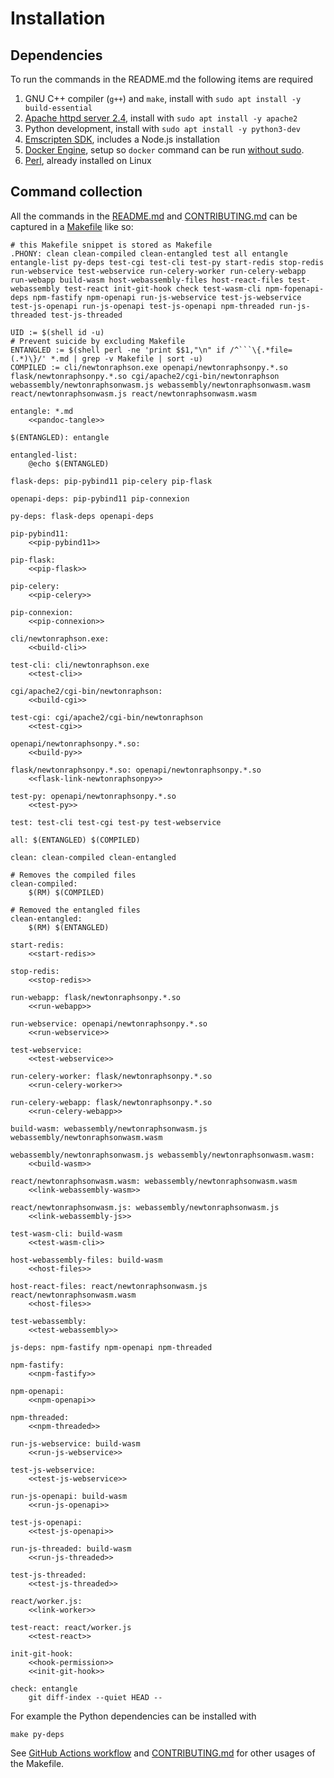 # Installation

## Dependencies

To run the commands in the README.md the following items are required

1. GNU C++ compiler (`g++`) and `make`, install with `sudo apt install -y build-essential`
1. [Apache httpd server 2.4](http://httpd.apache.org/), install with `sudo apt install -y apache2`
1. Python development, install with `sudo apt install -y python3-dev`
1. [Emscripten SDK](https://emscripten.org/docs/getting_started/downloads.html), includes a Node.js installation
1. [Docker Engine](https://docs.docker.com/install/), setup so `docker` command can be run [without sudo](https://docs.docker.com/engine/install/linux-postinstall/#manage-docker-as-a-non-root-user).
1. [Perl](https://www.perl.org/), already installed on Linux

## Command collection

All the commands in the [README.md](README.md) and [CONTRIBUTING.md](CONTRIBUTING.md) can be captured in a [Makefile](https://en.wikipedia.org/wiki/Makefile) like so:

```{.makefile file=Makefile}
# this Makefile snippet is stored as Makefile
.PHONY: clean clean-compiled clean-entangled test all entangle entangle-list py-deps test-cgi test-cli test-py start-redis stop-redis run-webservice test-webservice run-celery-worker run-celery-webapp run-webapp build-wasm host-webassembly-files host-react-files test-webassembly test-react init-git-hook check test-wasm-cli npm-fopenapi-deps npm-fastify npm-openapi run-js-webservice test-js-webservice test-js-openapi run-js-openapi test-js-openapi npm-threaded run-js-threaded test-js-threaded

UID := $(shell id -u)
# Prevent suicide by excluding Makefile
ENTANGLED := $(shell perl -ne 'print $$1,"\n" if /^```\{.*file=(.*)\}/' *.md | grep -v Makefile | sort -u)
COMPILED := cli/newtonraphson.exe openapi/newtonraphsonpy.*.so flask/newtonraphsonpy.*.so cgi/apache2/cgi-bin/newtonraphson webassembly/newtonraphsonwasm.js webassembly/newtonraphsonwasm.wasm react/newtonraphsonwasm.js react/newtonraphsonwasm.wasm

entangle: *.md
	<<pandoc-tangle>>

$(ENTANGLED): entangle

entangled-list:
	@echo $(ENTANGLED)

flask-deps: pip-pybind11 pip-celery pip-flask

openapi-deps: pip-pybind11 pip-connexion

py-deps: flask-deps openapi-deps

pip-pybind11:
	<<pip-pybind11>>

pip-flask:
	<<pip-flask>>

pip-celery:
	<<pip-celery>>

pip-connexion:
	<<pip-connexion>>

cli/newtonraphson.exe:
	<<build-cli>>

test-cli: cli/newtonraphson.exe
	<<test-cli>>

cgi/apache2/cgi-bin/newtonraphson:
	<<build-cgi>>

test-cgi: cgi/apache2/cgi-bin/newtonraphson
	<<test-cgi>>

openapi/newtonraphsonpy.*.so:
	<<build-py>>

flask/newtonraphsonpy.*.so: openapi/newtonraphsonpy.*.so
	<<flask-link-newtonraphsonpy>>

test-py: openapi/newtonraphsonpy.*.so
	<<test-py>>

test: test-cli test-cgi test-py test-webservice

all: $(ENTANGLED) $(COMPILED)

clean: clean-compiled clean-entangled

# Removes the compiled files
clean-compiled:
	$(RM) $(COMPILED)

# Removed the entangled files
clean-entangled:
	$(RM) $(ENTANGLED)

start-redis:
	<<start-redis>>

stop-redis:
	<<stop-redis>>

run-webapp: flask/newtonraphsonpy.*.so
	<<run-webapp>>

run-webservice: openapi/newtonraphsonpy.*.so
	<<run-webservice>>

test-webservice:
	<<test-webservice>>

run-celery-worker: flask/newtonraphsonpy.*.so
	<<run-celery-worker>>

run-celery-webapp: flask/newtonraphsonpy.*.so
	<<run-celery-webapp>>

build-wasm: webassembly/newtonraphsonwasm.js webassembly/newtonraphsonwasm.wasm

webassembly/newtonraphsonwasm.js webassembly/newtonraphsonwasm.wasm:
	<<build-wasm>>

react/newtonraphsonwasm.wasm: webassembly/newtonraphsonwasm.wasm
	<<link-webassembly-wasm>>

react/newtonraphsonwasm.js: webassembly/newtonraphsonwasm.js
	<<link-webassembly-js>>

test-wasm-cli: build-wasm
	<<test-wasm-cli>>

host-webassembly-files: build-wasm
	<<host-files>>

host-react-files: react/newtonraphsonwasm.js react/newtonraphsonwasm.wasm
	<<host-files>>

test-webassembly:
	<<test-webassembly>>

js-deps: npm-fastify npm-openapi npm-threaded

npm-fastify:
	<<npm-fastify>>

npm-openapi:
	<<npm-openapi>>

npm-threaded:
	<<npm-threaded>>

run-js-webservice: build-wasm
	<<run-js-webservice>>

test-js-webservice:
	<<test-js-webservice>>

run-js-openapi: build-wasm
	<<run-js-openapi>>

test-js-openapi:
	<<test-js-openapi>>

run-js-threaded: build-wasm
	<<run-js-threaded>>

test-js-threaded:
	<<test-js-threaded>>

react/worker.js:
	<<link-worker>>

test-react: react/worker.js
	<<test-react>>

init-git-hook:
	<<hook-permission>>
	<<init-git-hook>>

check: entangle
	git diff-index --quiet HEAD --
```

For example the Python dependencies can be installed with

```shell
make py-deps
```

See [GitHub Actions workflow](.github/workflows/main.yml) and [CONTRIBUTING.md](CONTRIBUTING.md) for other usages of the Makefile.

